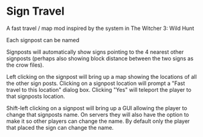 # Sign Travel
A fast travel / map mod inspired by the system in The Witcher 3: Wild Hunt

Each signpost can be named

Signposts will automatically show signs pointing to the 4 nearest other signposts (perhaps also showing block distance between the two signs as the crow files).

Left clicking on the signpost will bring up a map showing the locations of all the other sign posts. Clicking on a signpost location will prompt a "Fast travel to this location" dialog box. Clicking "Yes" will teleport the player to that signposts location.

Shift-left clicking on a signpost will bring up a GUI allowing the player to change that signposts name. On servers they will also have the option to make it so other players can change the name. By default only the player that placed the sign can change the name.